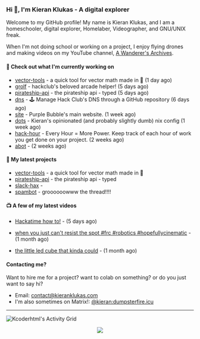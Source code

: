 ### Hi 👋, I'm Kieran Klukas - A digital explorer

Welcome to my GitHub profile! My name is Kieran Klukas, and I am a homeschooler, digital explorer, Homelaber, Videographer, and GNU/UNIX freak.

When I'm not doing school or working on a project, I enjoy flying drones and making videos on my YouTube channel, [A Wanderer's Archives](https://youtube.com/@wanderer.archives).

#### 👷 Check out what I'm currently working on

- [vector-tools](https://github.com/kcoderhtml/vector-tools) - a quick tool for vector math made in 🥟 (1 day ago)
- [grolf](https://github.com/kcoderhtml/grolf) - hackclub's beloved arcade helper! (5 days ago)
- [pirateship-api](https://github.com/kcoderhtml/pirateship-api) - the pirateship api - typed (5 days ago)
- [dns](https://github.com/hackclub/dns) - 🕹 Manage Hack Club's DNS through a GitHub repository (6 days ago)
- [site](https://github.com/thepurplebubble/site) - Purple Bubble's main website. (1 week ago)
- [dots](https://github.com/kcoderhtml/dots) - Kieran's opinionated (and probably slightly dumb) nix config (1 week ago)
- [hack-hour](https://github.com/hackclub/hack-hour) - Every Hour = More Power. Keep track of each hour of work you get done on your project. (2 weeks ago)
- [abot](https://github.com/kcoderhtml/abot) -  (2 weeks ago)

#### 🌱 My latest projects

- [vector-tools](https://github.com/kcoderhtml/vector-tools) - a quick tool for vector math made in 🥟
- [pirateship-api](https://github.com/kcoderhtml/pirateship-api) - the pirateship api - typed
- [slack-hax](https://github.com/kcoderhtml/slack-hax) - 
- [spambot](https://github.com/kcoderhtml/spambot) - groooooowww the thread!!!!

#### 📺 A few of my latest videos

- [Hackatime how to!](https://www.youtube.com/watch?v=eKoD9yyr1To) - (5 days ago)

- [when you just can't resist the spot #frc #robotics #hopefullycinematic](https://www.youtube.com/watch?v=Y7SZ_TDleGM) - (1 month ago)

- [the little led cube that kinda could](https://www.youtube.com/watch?v=um7v7Y04vGw) - (1 month ago)



#### Contacting me?

Want to hire me for a project? want to colab on something? or do you just want to say hi?

- Email: [contact@kieranklukas.com](mailto:contact@kieranklukas.com)
- I'm also sometimes on Matrix!: [@kieran:dumpsterfire.icu](https://matrix.to/#/@kieran.matrix.dumpsterfire.icu)

---

![Kcoderhtml's Activity Grid](https://raw.githubusercontent.com/kcoderhtml/kcoderhtml/output/github-contribution-grid-snake.svg)
<p align="center">
  <img src="https://github-readme-stats.vercel.app/api/wakatime?username=krn&api_domain=waka.hackclub.com&bg_color=1A202C&title_color=2F855A&icon_color=2F855A&text_color=ffffff&custom_title=Hackatime%20Weekly%20Stats&layout=compact">
</p>

